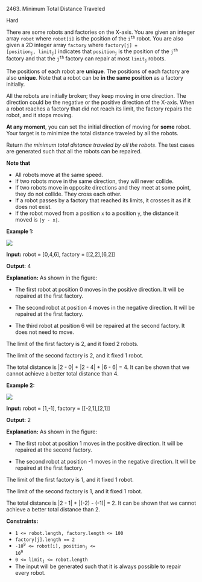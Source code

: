 2463\. Minimum Total Distance Traveled

Hard

There are some robots and factories on the X-axis. You are given an integer array `robot` where `robot[i]` is the position of the <code>i<sup>th</sup></code> robot. You are also given a 2D integer array `factory` where <code>factory[j] = [position<sub>j</sub>, limit<sub>j</sub>]</code> indicates that <code>position<sub>j</sub></code> is the position of the <code>j<sup>th</sup></code> factory and that the <code>j<sup>th</sup></code> factory can repair at most <code>limit<sub>j</sub></code> robots.

The positions of each robot are **unique**. The positions of each factory are also **unique**. Note that a robot can be **in the same position** as a factory initially.

All the robots are initially broken; they keep moving in one direction. The direction could be the negative or the positive direction of the X-axis. When a robot reaches a factory that did not reach its limit, the factory repairs the robot, and it stops moving.

**At any moment**, you can set the initial direction of moving for **some** robot. Your target is to minimize the total distance traveled by all the robots.

Return _the minimum total distance traveled by all the robots_. The test cases are generated such that all the robots can be repaired.

**Note that**

*   All robots move at the same speed.
*   If two robots move in the same direction, they will never collide.
*   If two robots move in opposite directions and they meet at some point, they do not collide. They cross each other.
*   If a robot passes by a factory that reached its limits, it crosses it as if it does not exist.
*   If the robot moved from a position `x` to a position `y`, the distance it moved is `|y - x|`.

**Example 1:**

![](https://assets.leetcode.com/uploads/2022/09/15/example1.jpg)

**Input:** robot = [0,4,6], factory = [[2,2],[6,2]]

**Output:** 4

**Explanation:** As shown in the figure:

- The first robot at position 0 moves in the positive direction. It will be repaired at the first factory.

- The second robot at position 4 moves in the negative direction. It will be repaired at the first factory.

- The third robot at position 6 will be repaired at the second factory. It does not need to move.

The limit of the first factory is 2, and it fixed 2 robots.

The limit of the second factory is 2, and it fixed 1 robot.

The total distance is |2 - 0| + |2 - 4| + |6 - 6| = 4. It can be shown that we cannot achieve a better total distance than 4. 

**Example 2:**

![](https://assets.leetcode.com/uploads/2022/09/15/example-2.jpg)

**Input:** robot = [1,-1], factory = [[-2,1],[2,1]]

**Output:** 2

**Explanation:** As shown in the figure:

- The first robot at position 1 moves in the positive direction. It will be repaired at the second factory.

- The second robot at position -1 moves in the negative direction. It will be repaired at the first factory.

The limit of the first factory is 1, and it fixed 1 robot.

The limit of the second factory is 1, and it fixed 1 robot.

The total distance is |2 - 1| + |(-2) - (-1)| = 2. It can be shown that we cannot achieve a better total distance than 2. 

**Constraints:**

*   `1 <= robot.length, factory.length <= 100`
*   `factory[j].length == 2`
*   <code>-10<sup>9</sup> <= robot[i], position<sub>j</sub> <= 10<sup>9</sup></code>
*   <code>0 <= limit<sub>j</sub> <= robot.length</code>
*   The input will be generated such that it is always possible to repair every robot.